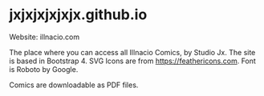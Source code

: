 # jxjxjxjxjxjx.github.io

Website: illnacio.com

The place where you can access all Illnacio Comics, by Studio Jx.
The site is based in Bootstrap 4.
SVG Icons are from https://feathericons.com.
Font is Roboto by Google.

Comics are downloadable as PDF files.
